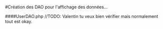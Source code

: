 #Création des DAO pour l'affichage des données...


####UserDAO.php
//TODO: Valentin tu veux bien vérifier mais normalement tout est okay.